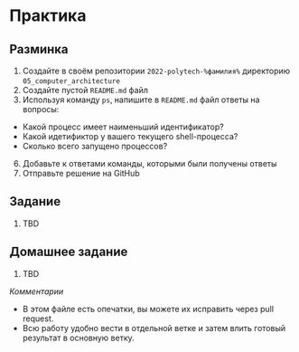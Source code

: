 # Практика

## Разминка

1. Создайте в своём репозитории `2022-polytech-%фамилия%` директорию `05_computer_architecture`
2. Cоздайте пустой `README.md` файл
3. Используя команду `ps`, напишите в `README.md` файл ответы на вопросы:
  - Какой процесс имеет наименьший идентификатор?
  - Какой идетификтор у вашего текущего shell-процесса?
  - Сколько всего запущено процессов?

6. Добавьте к ответами команды, которыми были получены ответы
7. Отправьте решение на GitHub

## Задание
1. TBD


## Домашнее задание
1. TBD

*Комментарии*
- В этом файле есть опечатки, вы можете их исправить через pull request.
- Всю работу удобно вести в отдельной ветке и затем влить готовый результат в основную ветку.
